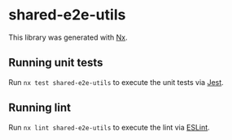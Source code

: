 # shared-e2e-utils

This library was generated with [Nx](https://nx.dev).

## Running unit tests

Run `nx test shared-e2e-utils` to execute the unit tests via [Jest](https://jestjs.io).

## Running lint

Run `nx lint shared-e2e-utils` to execute the lint via [ESLint](https://eslint.org/).
